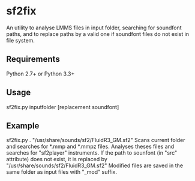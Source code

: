 # sf2fix
An utility to analyse LMMS files in input folder, searching for 
soundfont paths, and to replace paths by a valid one if soundfont files 
do not exist in file system.


Requirements
---------------
Python 2.7+ or Python 3.3+


Usage
-------
sf2fix.py inputfolder [replacement soundfont]


Example
-------
sf2fix.py . "/usr/share/sounds/sf2/FluidR3_GM.sf2"
Scans current folder and searches for *.mmp and *.mmpz files.
Analyses theses files and searches for "sf2player" instruments.
If the path to sounfont (in "src" attribute) does not exist, it is 
replaced by "/usr/share/sounds/sf2/FluidR3_GM.sf2"
Modified files are saved in the same folder as input files with "_mod"
suffix.
